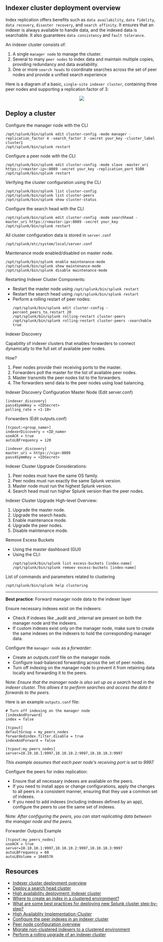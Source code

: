 Indexer cluster deployment overview
-----------------------------------
Index replication offers benefits such as `data availability`, `data fidelity`, `data recovery`, `disaster recovery`, and `search affinity`. It ensures that an indexer is always available to handle data, and the indexed data is searchable. It also guarantees `data consistency` and `fault tolerance`.

An indexer cluster consists of:
1. A single `manager node` to manage the cluster.
2. Several to many `peer nodes` to index data and maintain multiple copies, providing redundancy and data availability.
3. One or more `search heads` to coordinate searches across the set of peer nodes and provide a unified search experience

Here is a diagram of a basic, `single-site indexer cluster`, containing three peer nodes and supporting a replication factor of 3:
<div align="center">
<img src="https://github.com/MrM8BRH/Splunk/assets/34133187/8f0eebaf-6daa-439a-a637-d37f7b4c462c">
</div>

## Deploy a cluster
   Configure the manager node with the CLI
   ```
   /opt/splunk/bin/splunk edit cluster-config -mode manager -replication_factor 4 -search_factor 3 -secret your_key -cluster_label cluster1
   /opt/splunk/bin/splunk restart
   ```
   Configure a peer node with the CLI
   ```
   /opt/splunk/bin/splunk edit cluster-config -mode slave -master_uri https://<master-ip>:8089 -secret your_key -replication_port 9100
   /opt/splunk/bin/splunk restart
   ```

   Verifying the cluster configuration using the CLI
   ```
   /opt/splunk/bin/splunk list cluster-config
   /opt/splunk/bin/splunk list cluster-peers
   /opt/splunk/bin/splunk show cluster-status
   ```

   Configure the search head with the CLI
   ```
   /opt/splunk/bin/splunk edit cluster-config -mode searchhead -master_uri https://<master-ip>:8089 -secret your_key
   /opt/splunk/bin/splunk restart
   ```
   
   All cluster configuration data is stored in `server.conf`
   ```
   /opt/splunk/etc/system/local/server.conf
   ```
   
   Maintenance mode enabled/disabled on master node.
   ```
   /opt/splunk/bin/splunk enable maintenance-mode
   /opt/splunk/bin/splunk show maintenance-mode
   /opt/splunk/bin/splunk disable maintenance-mode
   ```

   Restarting Indexer Cluster Components:
   - Restart the master node using `/opt/splunk/bin/splunk restart`
   - Restart the search head using `/opt/splunk/bin/splunk restart`
   - Perform a rolling restart of peer nodes:
      ```
      /opt/splunk/bin/splunk edit cluster-config -percent_peers_to_restart 20
      /opt/splunk/bin/splunk rolling-restart cluster-peers
      /opt/splunk/bin/splunk rolling-restart cluster-peers -searchable true
      ```
   Indexer Discovery
   
   Capability of indexer clusters that enables forwarders to connect dynamically to the full set of available peer nodes.
   
   How?
   1. Peer nodes provide their receiving ports to the master.
   2. Forwarders poll the master for the list of available peer nodes.
   3. Master transmits the peer nodes list to the forwarders.
   4. The forwarders send data to the peer nodes using load balancing.
   
   Indexer Discovery Configuration
   Master Node (Edit server.conf)
   ```
   [indexer_discovery]
   pass4SymmKey = <IDSecret>
   polling_rate = <1-10>
   ```
   
   Forwarders (Edit outputs.conf)
   ```
   [tcpout:<group_name>]
   indexerDiscovery = <ID_name>
   useACK = true
   autoLBFrequency = 120
   
   [indexer_discovery]
   master_uri = https://<ip>:8089
   pass4SymmKey = <IDSecret>
   ```
   Indexer Cluster Upgrade Considerations:
   1. Peer nodes must have the same OS family.
   2. Peer nodes must run exactly the same Splunk version.
   3. Master node must run the highest Splunk version.
   4. Search head must run higher Splunk version than the peer nodes.

   Indexer Cluster Upgrade High-level Overview:
   1. Upgrade the master node.
   2. Upgrade the search heads.
   3. Enable maintenance mode.
   4. Upgrade the peer nodes.
   5. Disable maintenance mode.

   Remove Excess Buckets
   - Using the master dashboard (GUI)
   - Using the CLI:
      ```
      /opt/splunk/bin/splunk list excess-buckets [index-name]
      /opt/splunk/bin/splunk remoev excess-buckets [index-name]
      ```
   List of commands and parameters related to clustering
   ```
   /opt/splunk/bin/splunk help clustering
   ```

---


**Best practice**: Forward manager node data to the indexer layer

Ensure necessary indexes exist on the indexers:
- Check if indexes like _audit and _internal are present on both the manager node and the indexers.
- If custom indexes exist only on the manager node, make sure to create the same indexes on the indexers to hold the corresponding manager data.

Configure the `manager node` as a _forwarder_:
- Create an outputs.conf file on the manager node.
- Configure load-balanced forwarding across the set of peer nodes.
- Turn off indexing on the manager node to prevent it from retaining data locally and forwarding it to the peers.

Note: _Ensure that the manager node is also set up as a search head in the indexer cluster. This allows it to perform searches and access the data it forwards to the peers._

Here is an example `outputs.conf` file:
```
# Turn off indexing on the manager node
[indexAndForward]
index = false
 
[tcpout]
defaultGroup = my_peers_nodes 
forwardedindex.filter.disable = true  
indexAndForward = false 
 
[tcpout:my_peers_nodes]
server=10.10.10.1:9997,10.10.10.2:9997,10.10.10.3:9997
```
_This example assumes that each peer node's receiving port is set to 9997._

Configure the peers for index replication:
- Ensure that all necessary indexes are available on the peers.
- If you need to install apps or change configurations, apply the changes to all peers in a consistent manner, ensuring that they use a common set of indexes.
- If you need to add indexes (including indexes defined by an app), configure the peers to use the same set of indexes.

Note: _After configuring the peers, you can start replicating data between the manager node and the peers._

Forwarder Outputs Example
```
[tcpout:my_peers_nodes]
useACK = true
server=10.10.10.1:9997,10.10.10.2:9997,10.10.10.3:9997
autoLBFrequency = 60
autoLBVolume = 1048576
```

Resources
---------
- [Indexer cluster deployment overview](https://docs.splunk.com/Documentation/Splunk/latest/Indexer/Clusterdeploymentoverview)
- [Deploy a search head cluster](https://docs.splunk.com/Documentation/Splunk/latest/DistSearch/SHCdeploymentoverview)
- [High availability deployment: Indexer cluster](https://docs.splunk.com/Documentation/Splunk/latest/Deploy/Indexercluster)
- [Where to create an index in a clustered environment?](https://community.splunk.com/t5/Getting-Data-In/Where-to-create-an-index-in-a-clustered-environment/m-p/425263)
- [What are some best practices for deploying new Splunk cluster step-by-step?](https://community.splunk.com/t5/Deployment-Architecture/What-are-some-best-practices-for-deploying-new-Splunk-cluster/m-p/590481)
- [High Availablity Implementation-Cluster](https://community.splunk.com/t5/Deployment-Architecture/High-Availablity-Implementation-Cluster/m-p/672656)
- [Configure the peer indexes in an indexer cluster](https://docs.splunk.com/Documentation/Splunk/latest/Indexer/Configurethepeerindexes)
- [Peer node configuration overview](https://docs.splunk.com/Documentation/Splunk/latest/Indexer/Configurethepeers)
- [Migrate non-clustered indexers to a clustered environment](https://docs.splunk.com/Documentation/Splunk/latest/Indexer/Migratenon-clusteredindexerstoaclusteredenvironment)
- [Perform a rolling upgrade of an indexer cluster](https://docs.splunk.com/Documentation/Splunk/latest/Indexer/Searchablerollingupgrade)
